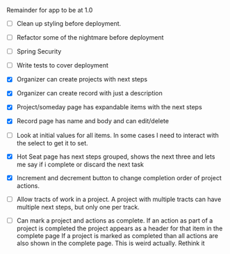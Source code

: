 Remainder for app to be at 1.0
- [ ] Clean up styling before deployment.
- [ ] Refactor some of the nightmare before deployment
- [ ] Spring Security
- [ ] Write tests to cover deployment
- [X] Organizer can create projects with next steps 
- [X] Organizer can create record with just a description
- [X] Project/someday page has expandable items with the next steps
- [X] Record page has name and body and can edit/delete
- [ ] Look at initial values for all items. In some cases I need to interact with the select to get it to set.
- [X] Hot Seat page has next steps grouped, shows the next three and lets me say if i complete or discard the next task
- [X] Increment and decrement button to change completion order of project actions.
- [ ] Allow tracts of work in a project. A project with multiple tracts can have multiple next steps, but only one per track.
- [ ] Can mark a project and actions as complete. If an action as part of a project is completed the project appears as a header for that item in the complete page
      If a project is marked as completed than all actions are also shown in the complete page. This is weird actually. Rethink it
      
      
